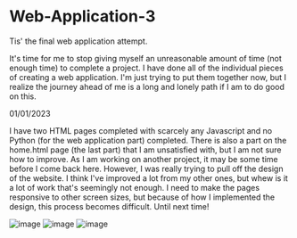 # Web-Application-3
Tis' the final web application attempt. 

It's time for me to stop giving myself an unreasonable amount of time (not enough time) to complete a project. I have done all of the individual pieces of creating a web application. I'm just trying to put them together now, but I realize the journey ahead of me is a long and lonely path if I am to do good on this.

01/01/2023

I have two HTML pages completed with scarcely any Javascript and no Python (for the web application part) completed. There is also a part on the home.html page (the last part) that I am unsatisfied with, but I am not sure how to improve. As I am working on another project, it may be some time before I come back here. However, I was really trying to pull off the design of the website. I think I've improved a lot from my other ones, but whew is it a lot of work that's seemingly not enough. I need to make the pages responsive to other screen sizes, but because of how I implemented the design, this process becomes difficult. Until next time!

![image](https://user-images.githubusercontent.com/81883243/210162545-3a437e78-8d3b-4e54-8581-c5b4a0f8f837.png)
![image](https://user-images.githubusercontent.com/81883243/210162550-2846c292-acf0-4ef5-96d5-772d78463a27.png)
![image](https://user-images.githubusercontent.com/81883243/210162555-b8f4c06c-cddf-4483-b146-7363717cb5fb.png)
